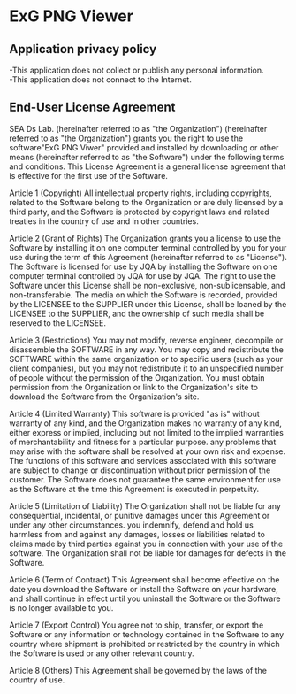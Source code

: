 # ExG PNG Viewer

## Application privacy policy
-This application does not collect or publish any personal information.
<br>
-This application does not connect to the Internet.
<br>
## End-User License Agreement
SEA Ds Lab. (hereinafter referred to as "the Organization") (hereinafter referred to as "the Organization") grants you the right to use the software"ExG PNG Viwer" provided and installed by downloading or other means (hereinafter referred to as "the Software") under the following terms and conditions.
This License Agreement is a general license agreement that is effective for the first use of the Software.

Article 1 (Copyright)
All intellectual property rights, including copyrights, related to the Software belong to the Organization or are duly licensed by a third party, and the Software is protected by copyright laws and related treaties in the country of use and in other countries.

Article 2 (Grant of Rights)
The Organization grants you a license to use the Software by installing it on one computer terminal controlled by you for your use during the term of this Agreement (hereinafter referred to as "License"). The Software is licensed for use by JQA by installing the Software on one computer terminal controlled by JQA for use by JQA.
The right to use the Software under this License shall be non-exclusive, non-sublicensable, and non-transferable.
The media on which the Software is recorded, provided by the LICENSEE to the SUPPLIER under this License, shall be loaned by the LICENSEE to the SUPPLIER, and the ownership of such media shall be reserved to the LICENSEE.

Article 3 (Restrictions)
You may not modify, reverse engineer, decompile or disassemble the SOFTWARE in any way.
You may copy and redistribute the SOFTWARE within the same organization or to specific users (such as your client companies), but you may not redistribute it to an unspecified number of people without the permission of the Organization.
You must obtain permission from the Organization or link to the Organization's site to download the Software from the Organization's site.

Article 4 (Limited Warranty)
This software is provided "as is" without warranty of any kind, and the Organization makes no warranty of any kind, either express or implied, including but not limited to the implied warranties of merchantability and fitness for a particular purpose.
any problems that may arise with the software shall be resolved at your own risk and expense.
The functions of this software and services associated with this software are subject to change or discontinuation without prior permission of the customer. 
The Software does not guarantee the same environment for use as the Software at the time this Agreement is executed in perpetuity.

Article 5 (Limitation of Liability)
The Organization shall not be liable for any consequential, incidental, or punitive damages under this Agreement or under any other circumstances.
you indemnify, defend and hold us harmless from and against any damages, losses or liabilities related to claims made by third parties against you in connection with your use of the software.
The Organization shall not be liable for damages for defects in the Software.

Article 6 (Term of Contract)
This Agreement shall become effective on the date you download the Software or install the Software on your hardware, and shall continue in effect until you uninstall the Software or the Software is no longer available to you.

Article 7 (Export Control)
You agree not to ship, transfer, or export the Software or any information or technology contained in the Software to any country where shipment is prohibited or restricted by the country in which the Software is used or any other relevant country.

Article 8 (Others)
This Agreement shall be governed by the laws of the country of use.

